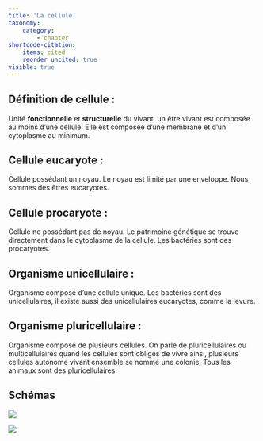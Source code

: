 ```yaml
---
title: 'La cellule'
taxonomy:
    category:
        - chapter
shortcode-citation:
    items: cited
    reorder_uncited: true
visible: true
---
```


## Définition de cellule : 

Unité **fonctionnelle** et **structurelle** du vivant, un être vivant est composée au moins d’une cellule. Elle est composée d’une membrane et d’un cytoplasme au minimum. 


## Cellule eucaryote :


Cellule possédant un noyau. Le noyau est limité par une enveloppe. Nous sommes des êtres eucaryotes. 


## Cellule procaryote : 

Cellule ne possédant pas de noyau. Le patrimoine génétique se trouve directement dans le cytoplasme de la cellule. Les bactéries sont des procaryotes. 


## Organisme unicellulaire :

Organisme composé d’une cellule unique. Les bactéries sont des unicellulaires, il existe aussi des unicellulaires eucaryotes, comme la levure. 


## Organisme pluricellulaire : 

Organisme composé de plusieurs cellules. On parle de pluricellulaires ou multicellulaires quand les cellules sont obligés de vivre ainsi, plusieurs cellules autonome vivant ensemble se nomme une colonie. Tous les animaux sont des pluricellulaires. 

## Schémas

![](http://svt.ac-dijon.fr/schemassvt/IMG/compar1.gif)

![](https://media.kartable.fr/uploads/finalImages/final_597865b7910d01.45473159.png?1537533587)

